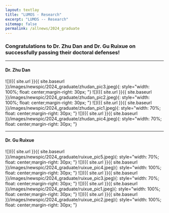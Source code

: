 ```yaml
---
layout: textlay
title: "LUMOS - Research"
excerpt: "LUMOS -- Research"
sitemap: false
permalink: /allnews/2024_graduate
---
```


### Congratulations to Dr. Zhu Dan and Dr. Gu Ruixue on successfully passing their doctoral defenses!

---
#### Dr. Zhu Dan

![]({{ site.url }}{{ site.baseurl }}/images/newspic/2024_graduate/zhudan_pic3.jpeg){: style="width: 100%; float: center;margin-right: 30px; "}
![]({{ site.url }}{{ site.baseurl }}/images/newspic/2024_graduate/zhudan_pic2.jpeg){: style="width: 100%; float: center;margin-right: 30px; "}
![]({{ site.url }}{{ site.baseurl }}/images/newspic/2024_graduate/zhudan_pic1.jpeg){: style="width: 70%; float: center;margin-right: 30px; "}
![]({{ site.url }}{{ site.baseurl }}/images/newspic/2024_graduate/zhudan_pic4.jpeg){: style="width: 70%; float: center;margin-right: 30px; "}

---

#### Dr. Gu Ruixue

![]({{ site.url }}{{ site.baseurl }}/images/newspic/2024_graduate/ruixue_pic5.jpeg){: style="width: 70%; float: center;margin-right: 30px; "}
![]({{ site.url }}{{ site.baseurl }}/images/newspic/2024_graduate/ruixue_pic4.jpeg){: style="width: 100%; float: center;margin-right: 30px; "}
![]({{ site.url }}{{ site.baseurl }}/images/newspic/2024_graduate/ruixue_pic3.jpeg){: style="width: 70%; float: center;margin-right: 30px; "}
![]({{ site.url }}{{ site.baseurl }}/images/newspic/2024_graduate/ruixue_pic1.jpeg){: style="width: 100%; float: center;margin-right: 30px; "}
![]({{ site.url }}{{ site.baseurl }}/images/newspic/2024_graduate/ruixue_pic2.jpeg){: style="width: 100%; float: center;margin-right: 30px; "}

<br><br>
